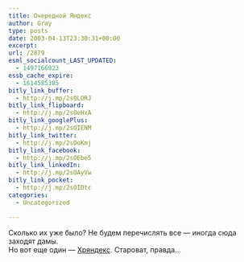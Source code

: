 ```yaml
---
title: Очередной Яндекс
author: Gray
type: posts
date: 2003-04-13T23:30:31+00:00
excerpt:
url: /2879
esml_socialcount_LAST_UPDATED:
  - 1497166923
essb_cache_expire:
  - 1614585385
bitly_link_buffer:
  - http://j.mp/2sOLORJ
bitly_link_flipboard:
  - http://j.mp/2sOeHxA
bitly_link_googlePlus:
  - http://j.mp/2sOIENM
bitly_link_twitter:
  - http://j.mp/2sOoKmj
bitly_link_facebook:
  - http://j.mp/2sOEbe5
bitly_link_linkedIn:
  - http://j.mp/2sOAyVw
bitly_link_pocket:
  - http://j.mp/2sOIDtc
categories:
  - Uncategorized

---
```








Сколько их уже было? Не будем перечислять все &#8212; иногда сюда заходят дамы.  
Но вот еще один &#8212; <a href="http://ebible.narod.ru/" target="_blank">Хряндекс</a>. Староват, правда&#8230;